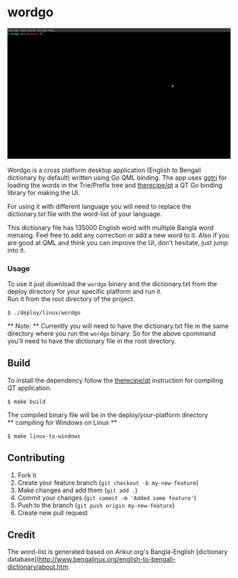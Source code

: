 # wordgo  

![Wordgo Dictionary Demo](demo/demo.gif)


Wordgo is a cross platform desktop application (English to Bengali dictionary by default) written using Go QML binding. The app uses [gotri](https://github.com/monirz/gotri) for loading the words in the Trie/Prefix tree  and [therecipe/qt](https://github.com/therecipe/qt) a QT Go binding library for making the UI. 

For using it with different language you will need to replace the dictionary.txt file with the word-list of your language.    

This dictionary file has 135000 English word with multiple Bangla word menaing. Feel free to add any correction or add a new word to it. Also if you are good at QML and think you can improve the UI, don't hesitate, just jump into it. 

### Usage 
To use it just download the `wordgo` binary and the dictionary.txt from the deploy directory for your specific platform and run it.  
Run it from the root directory of the project.

```
$ ./deploy/linux/wordgo 
``` 

** Note: ** 
Currently you will need to have the dictionary.txt file in the same directory where you run the `wordgo` binary. So for the above cpommand you'll need to have the dictionary file in the root directory.    



## Build 
To install the dependency follow the [therecipe/qt](https://github.com/therecipe/qt) instruction for compiling QT application.  

```
$ make build 
```

The compiled binary file will be in the deploy/your-platform directory    
** compiling for Windows on Linux  ** 

```
$ make linux-to-windows 
```

## Contributing

1. Fork it
2. Create your feature branch (`git checkout -b my-new-feature`)
3. Make changes and add them (`git add .`)
4. Commit your changes (`git commit -m 'Added some feature'`)
5. Push to the branch (`git push origin my-new-feature`)
6. Create new pull request 

## Credit 

The word-list is generated based on Ankur.org's Bangla-English [dictionary database](http://www.bengalinux.org/english-to-bengali-dictionary/about.htm.    






 